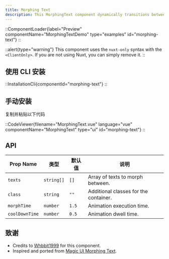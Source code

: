```yaml
---
title: Morphing Text
description: This MorphingText component dynamically transitions between an array of text strings, creating a smooth, engaging visual effect.
---
```


::ComponentLoader{label="Preview" componentName="MorphingTextDemo" type="examples" id="morphing-text"}
::

::alert{type="warning"}
This component uses the `nuxt-only` syntax with the `<ClientOnly>`. If you are not using Nuxt, you can simply remove it.
::

## 使用 CLI 安装

::InstallationCli{componentId="morphing-text"}
::

## 手动安装

复制并粘贴以下代码

::CodeViewer{filename="MorphingText.vue" language="vue" componentName="MorphingText" type="ui" id="morphing-text"}
::

## API

| Prop Name      | 类型       | 默认值 | 说明                                  |
| -------------- | ---------- | ------ | ------------------------------------- |
| `texts`        | `string[]` | `[]`   | Array of texts to morph between.      |
| `class`        | `string`   | `""`   | Additional classes for the container. |
| `morphTime`    | `number`   | `1.5`  | Animation execution time.             |
| `coolDownTime` | `number`   | `0.5`  | Animation dwell time.                 |

## 致谢

- Credits to [Whbbit1999](https://github.com/Whbbit1999) for this component.
- Inspired and ported from [Magic UI Morphing Text](https://magicui.design/docs/components/morphing-text).
